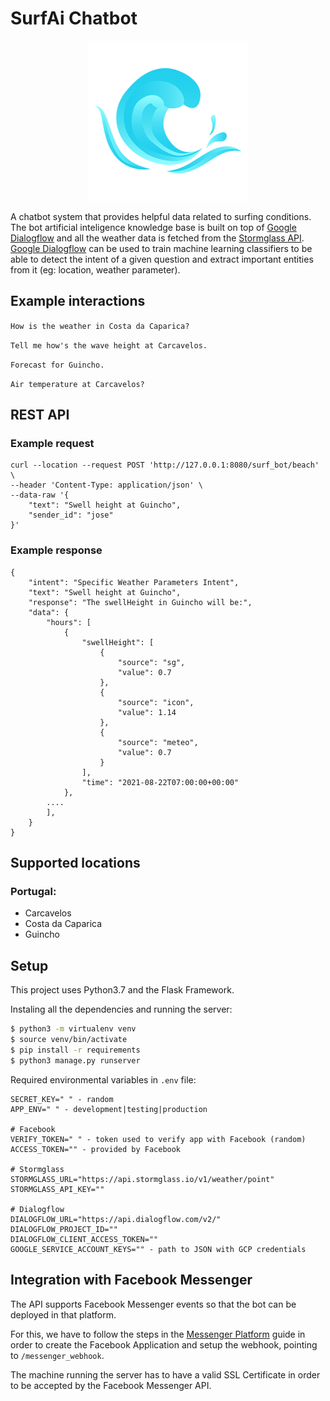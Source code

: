 # SurfAi Chatbot
<p align="center">
  <img src="wave.png">
</p>

A chatbot system that provides helpful data related to surfing conditions. The bot artificial inteligence knowledge base is built on top of [Google Dialogflow](https://dialogflow.com) and all the weather data is fetched from the [Stormglass API](https://stormglass.io).
[Google Dialogflow](https://dialogflow.com) can be used to train machine learning classifiers to be able to detect the intent of a given question and extract important 
entities from it (eg: location, weather parameter).


## Example interactions
`How is the weather in Costa da Caparica?`

`Tell me how's the wave height at Carcavelos.`

`Forecast for Guincho.`

`Air temperature at Carcavelos?`

## REST API
### Example request
```
curl --location --request POST 'http://127.0.0.1:8080/surf_bot/beach' \
--header 'Content-Type: application/json' \
--data-raw '{
    "text": "Swell height at Guincho",
    "sender_id": "jose"
}'
```

### Example response
```
{
    "intent": "Specific Weather Parameters Intent",
    "text": "Swell height at Guincho",
    "response": "The swellHeight in Guincho will be:",
    "data": {
        "hours": [
            {
                "swellHeight": [
                    {
                        "source": "sg",
                        "value": 0.7
                    },
                    {
                        "source": "icon",
                        "value": 1.14
                    },
                    {
                        "source": "meteo",
                        "value": 0.7
                    }
                ],
                "time": "2021-08-22T07:00:00+00:00"
            },
        ....
        ],
    }
}
```

## Supported locations
### Portugal:
- Carcavelos 
- Costa da Caparica
- Guincho


## Setup
This project uses Python3.7 and the Flask Framework.

Instaling all the dependencies and running the server:

```bash
$ python3 -m virtualenv venv
$ source venv/bin/activate
$ pip install -r requirements
$ python3 manage.py runserver
```

Required environmental variables in `.env` file:
```
SECRET_KEY=" " - random
APP_ENV=" " - development|testing|production

# Facebook
VERIFY_TOKEN=" " - token used to verify app with Facebook (random)
ACCESS_TOKEN="" - provided by Facebook

# Stormglass
STORMGLASS_URL="https://api.stormglass.io/v1/weather/point"
STORMGLASS_API_KEY=""

# Dialogflow
DIALOGFLOW_URL="https://api.dialogflow.com/v2/"
DIALOGFLOW_PROJECT_ID=""
DIALOGFLOW_CLIENT_ACCESS_TOKEN=""
GOOGLE_SERVICE_ACCOUNT_KEYS="" - path to JSON with GCP credentials
```

## Integration with Facebook Messenger

The API supports Facebook Messenger events so that the bot can be deployed in that platform.

For this, we have to follow the steps in the [Messenger Platform](https://developers.facebook.com/docs/messenger-platform/introduction) guide in order to create the Facebook Application and setup the webhook, pointing to `/messenger_webhook`.

The machine running the server has to have a valid SSL Certificate in order to be accepted by the Facebook Messenger API.

